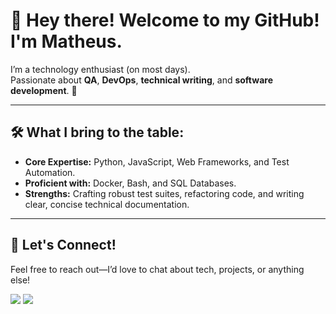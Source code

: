 # 👋 Hey there! Welcome to my GitHub! I'm Matheus.

I’m a technology enthusiast (on most days).  
Passionate about **QA**, **DevOps**, **technical writing**, and **software development**. 🚀  

---

## 🛠️ What I bring to the table:  

- **Core Expertise:** Python, JavaScript, Web Frameworks, and Test Automation.  
- **Proficient with:** Docker, Bash, and SQL Databases.  
- **Strengths:** Crafting robust test suites, refactoring code, and writing clear, concise technical documentation.  

---

## 💼 Let's Connect!

Feel free to reach out—I’d love to chat about tech, projects, or anything else!  
<div>
<a href="https://www.linkedin.com/in/matheus-vargas-013055215/" target="_blank"><img src="https://img.shields.io/badge/-LinkedIn-%230077B5.svg?style=for-the-badge&logo=Linkedin&logoColor=white" target="_blank"></a>
<a href="mailto:matheusvargas042@gmail.com"><img src="https://img.shields.io/badge/Gmail-D14836?style=for-the-badge&logo=gmail&logoColor=white" target="_blank"></a>
</div>
